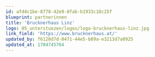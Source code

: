 ```yaml
---
id: afd4c1be-8778-42e9-8fab-b1933c18c25f
blueprint: partnerinnen
title: 'Brucknerhaus Linz'
logo: 05_unterstuezen/logos/logo-brucknerhaus-linz.jpg
link_field: 'https://www.brucknerhaus.at/'
updated_by: f6128d7d-0471-44e5-b89a-e3213d7a0925
updated_at: 1704745764
---
```

